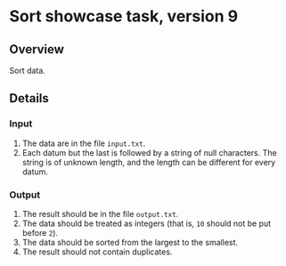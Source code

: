 # Sort showcase task, version 9

## Overview

Sort data.

## Details

### Input

1. The data are in the file `input.txt`.
2. Each datum but the last is followed by a string of null characters. The string is of unknown length, and the length can be different for every datum.

### Output

1. The result should be in the file `output.txt`.
2. The data should be treated as integers (that is, `10` should not be put before `2`).
3. The data should be sorted from the largest to the smallest.
4. The result should not contain duplicates.
